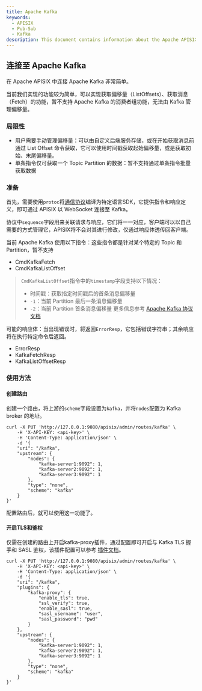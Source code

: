 ```yaml
---
title: Apache Kafka
keywords:
  - APISIX
  - Pub-Sub
  - Kafka
description: This document contains information about the Apache APISIX kafka pub-sub scenario.
---
```


<!--
#
# Licensed to the Apache Software Foundation (ASF) under one or more
# contributor license agreements.  See the NOTICE file distributed with
# this work for additional information regarding copyright ownership.
# The ASF licenses this file to You under the Apache License, Version 2.0
# (the "License"); you may not use this file except in compliance with
# the License.  You may obtain a copy of the License at
#
#     http://www.apache.org/licenses/LICENSE-2.0
#
# Unless required by applicable law or agreed to in writing, software
# distributed under the License is distributed on an "AS IS" BASIS,
# WITHOUT WARRANTIES OR CONDITIONS OF ANY KIND, either express or implied.
# See the License for the specific language governing permissions and
# limitations under the License.
#
-->

## 连接至 Apache Kafka

在 Apache APISIX 中连接 Apache Kafka 非常简单。

当前我们实现的功能较为简单，可以实现获取偏移量（ListOffsets）、获取消息（Fetch）的功能，暂不支持 Apache Kafka 的消费者组功能，无法由 Kafka 管理偏移量。

### 局限性

- 用户需要手动管理偏移量：可以由自定义后端服务存储，或在开始获取消息前通过 List Offset 命令获取，它可以使用时间戳获取起始偏移量，或是获取初始、末尾偏移量。
- 单条指令仅可获取一个 Topic Partition 的数据：暂不支持通过单条指令批量获取数据

### 准备

首先，需要使用`protoc`将[通信协议](../../../../apisix/pubsub.proto)编译为特定语言SDK，它提供指令和响应定义，即可通过 APISIX 以 WebSocket 连接至 Kafka。

协议中`sequence`字段用来关联请求与响应，它们将一一对应，客户端可以以自己需要的方式管理它，APISIX将不会对其进行修改，仅通过响应体透传回客户端。

当前 Apache Kafka 使用以下指令：这些指令都是针对某个特定的 Topic 和 Partition，暂不支持

- CmdKafkaFetch
- CmdKafkaListOffset
> `CmdKafkaListOffset`指令中的`timestamp`字段支持以下情况：
> - 时间戳：获取指定时间戳后的首条消息偏移量
> - `-1`：当前 Partition 最后一条消息偏移量
> - `-2`：当前 Partition 首条消息偏移量
> 更多信息参考 [Apache Kafka 协议文档](https://kafka.apache.org/protocol.html#The_Messages_ListOffsets)

可能的响应体：当出现错误时，将返回`ErrorResp`，它包括错误字符串；其余响应将在执行特定命令后返回。

- ErrorResp
- KafkaFetchResp
- KafkaListOffsetResp

### 使用方法

#### 创建路由

创建一个路由，将上游的`scheme`字段设置为`kafka`，并将`nodes`配置为 Kafka broker 的地址。

```shell
curl -X PUT 'http://127.0.0.1:9080/apisix/admin/routes/kafka' \
    -H 'X-API-KEY: <api-key>' \
    -H 'Content-Type: application/json' \
    -d '{
    "uri": "/kafka",
    "upstream": {
        "nodes": {
            "kafka-server1:9092": 1,
            "kafka-server2:9092": 1,
            "kafka-server3:9092": 1
        },
        "type": "none",
        "scheme": "kafka"
    }
}'
```

配置路由后，就可以使用这一功能了。

#### 开启TLS和鉴权

仅需在创建的路由上开启kafka-proxy插件，通过配置即可开启与 Kafka TLS 握手和 SASL 鉴权，该插件配置可以参考 [插件文档](../../../en/latest/plugins/kafka-proxy.md)。

```shell
curl -X PUT 'http://127.0.0.1:9080/apisix/admin/routes/kafka' \
    -H 'X-API-KEY: <api-key>' \
    -H 'Content-Type: application/json' \
    -d '{
    "uri": "/kafka",
    "plugins": {
        "kafka-proxy": {
            "enable_tls": true,
            "ssl_verify": true,
            "enable_sasl": true,
            "sasl_username": "user",
            "sasl_password": "pwd"
        }
    },
    "upstream": {
        "nodes": {
            "kafka-server1:9092": 1,
            "kafka-server2:9092": 1,
            "kafka-server3:9092": 1
        },
        "type": "none",
        "scheme": "kafka"
    }
}'
```
